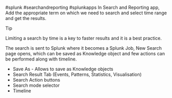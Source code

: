 #splunk #searchandreporting #splunkapps
In Search and Reporting app, Add the appropriate term on which we need to search and select time range and get the results.

>[!tip]
>Limiting a search by time is a key to faster results and it is a best practice.

The search is sent to Splunk where it becomes a Splunk Job, New Search page opens, which can be saved as Knowledge object and few actions can be performed along with timeline.

- Save As - Allows to save as Knowledge objects
- Search Result Tab (Events, Patterns, Statistics, Visualisation)
- Search Action buttons
- Search mode selector
- Timeline